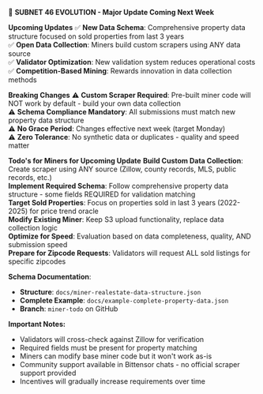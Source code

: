 🚨 **SUBNET 46 EVOLUTION - Major Update Coming Next Week**

**Upcoming Updates**
✅ **New Data Schema**: Comprehensive property data structure focused on sold properties from last 3 years  
✅ **Open Data Collection**: Miners build custom scrapers using ANY data source  
✅ **Validator Optimization**: New validation system reduces operational costs  
✅ **Competition-Based Mining**: Rewards innovation in data collection methods  

**Breaking Changes**
⚠️ **Custom Scraper Required**: Pre-built miner code will NOT work by default - build your own data collection  
⚠️ **Schema Compliance Mandatory**: All submissions must match new property data structure  
⚠️ **No Grace Period**: Changes effective next week (target Monday)  
⚠️ **Zero Tolerance**: No synthetic data or duplicates - quality and speed matter  

**Todo's for Miners for Upcoming Update**
**Build Custom Data Collection**: Create scraper using ANY source (Zillow, county records, MLS, public records, etc.)  
**Implement Required Schema**: Follow comprehensive property data structure - some fields REQUIRED for validation matching  
**Target Sold Properties**: Focus on properties sold in last 3 years (2022-2025) for price trend oracle  
**Modify Existing Miner**: Keep S3 upload functionality, replace data collection logic  
**Optimize for Speed**: Evaluation based on data completeness, quality, AND submission speed  
**Prepare for Zipcode Requests**: Validators will request ALL sold listings for specific zipcodes  

**Schema Documentation**: 
- **Structure**: `docs/miner-realestate-data-structure.json` 
- **Complete Example**: `docs/example-complete-property-data.json`
- **Branch**: `miner-todo` on GitHub

**Important Notes:**
- Validators will cross-check against Zillow for verification
- Required fields must be present for property matching
- Miners can modify base miner code but it won't work as-is
- Community support available in Bittensor chats - no official scraper support provided
- Incentives will gradually increase requirements over time
